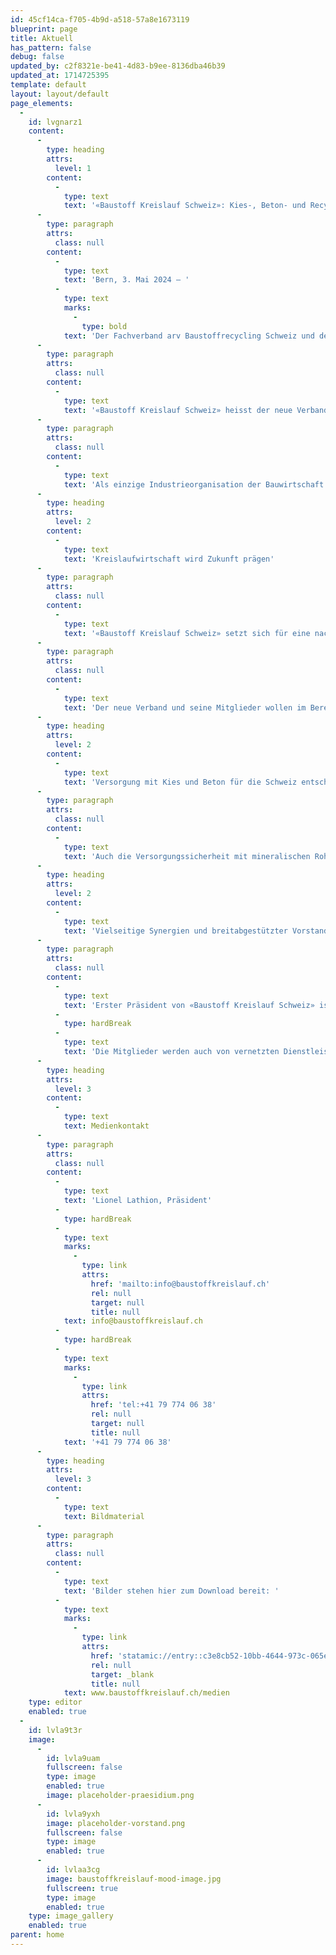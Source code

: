 ```yaml
---
id: 45cf14ca-f705-4b9d-a518-57a8e1673119
blueprint: page
title: Aktuell
has_pattern: false
debug: false
updated_by: c2f8321e-be41-4d83-b9ee-8136dba46b39
updated_at: 1714725395
template: default
layout: layout/default
page_elements:
  -
    id: lvgnarz1
    content:
      -
        type: heading
        attrs:
          level: 1
        content:
          -
            type: text
            text: '«Baustoff Kreislauf Schweiz»: Kies-, Beton- und Recyclingbranche bündelt Kräfte in neuem Fachverband'
      -
        type: paragraph
        attrs:
          class: null
        content:
          -
            type: text
            text: 'Bern, 3. Mai 2024 – '
          -
            type: text
            marks:
              -
                type: bold
            text: 'Der Fachverband arv Baustoffrecycling Schweiz und der FSKB Fachverband der Schweizerischen Kies- und Betonindustrie haben heute ihre Fusion beschlossen. Mit dem Zusammenschluss zu «Baustoff Kreislauf Schweiz» entsteht ein starker neuer Fachverband, der die Zukunft der Bau- und Recyclingwirtschaft in der Schweiz prägen und mitgestalten will. Die Versorgungssicherheit unseres Landes mit mineralischen Rohstoffen sowie das werterhaltende Schliessen der Kreisläufe unserer Baustoffe stehen dabei im Zentrum.'
      -
        type: paragraph
        attrs:
          class: null
        content:
          -
            type: text
            text: '«Baustoff Kreislauf Schweiz» heisst der neue Verband der Kies-, Beton- und Recyclingbranche. Am heutigen Gründungstag haben rund 400 Mitglieder die Fusion von arv Baustoffrecycling Schweiz mit dem FSKB Fachverband der Schweizerischen Kies und Betonindustrie formalisiert, nachdem die Mitglieder der beiden Verbände in ihren Mitgliederversammlungen ihre Zustimmung für den Zusammenschluss gegeben hatten. Der neue Verband will die gemeinsamen Kräfte bündeln, die Fachkompetenzen weiter ausbauen, kommende Herausforderungen antizipieren und die Zukunft der Schweizer Bauwirtschaft aktiv mitgestalten.'
      -
        type: paragraph
        attrs:
          class: null
        content:
          -
            type: text
            text: 'Als einzige Industrieorganisation der Bauwirtschaft vertritt der neue Verband die Interessen aller Beteiligten auf der Basis einer qualitativ hochwertigen Kreislaufwirtschaft: von der Gewinnung über das mehrfache Belassen im Kreislauf bis hin zur Ablagerung. «Baustoff Kreislauf Schweiz» weist im Bereich der mineralischen Baumaterialien bereits bei Gründung einen Organisationsgrad von über 80 Prozent aus und vertritt mehr als 1’000 Schweizer Kiesabbaustellen, Betonwerke sowie Recyclingstellen. Er will in Koordination mit den Planungsbehörden zu Rahmenbedingungen beitragen, welche die nachhaltige Versorgung der Bauwirtschaft mit mineralischen Roh- und Baustoffen gewährleisten und so auch dafür sorgen, dass die rund 100’000 Arbeitsplätze im Bauhauptgewerbe für die Zukunft gesichert werden.'
      -
        type: heading
        attrs:
          level: 2
        content:
          -
            type: text
            text: 'Kreislaufwirtschaft wird Zukunft prägen'
      -
        type: paragraph
        attrs:
          class: null
        content:
          -
            type: text
            text: '«Baustoff Kreislauf Schweiz» setzt sich für eine nachhaltige und umweltfreundliche Nutzung mineralischer Rohstoffe ein. Dies insbesondere vor dem Hintergrund der zunehmenden Knappheit an Ressourcen. Es geht darum, Baustoffe im Kreislauf zu halten, was von Gesellschaft und Politik zu Recht erwartet wird. Das Thema Kreislaufwirtschaft, welches die Wirtschaft und insbesondere die Baubranche bereits in den vergangenen Jahren prägte und in Zukunft massiv an Bedeutung gewinnen wird, soll darum im Zentrum der Verbandsaktivitäten stehen. Hierfür sollen innovative Technologien und Methoden für den umweltschonenden Abbau und die Aufbereitung von mineralischen Rohstoffen und Recyclingbaustoffen vorangetrieben werden. Dazu wird die Zusammenarbeit zwischen Hochschulen, Forschungseinrichtungen und Unternehmen intensiviert und so ein neues Kompetenzzentrum geschaffen.'
      -
        type: paragraph
        attrs:
          class: null
        content:
          -
            type: text
            text: 'Der neue Verband und seine Mitglieder wollen im Bereich Baustoffe mithelfen, mit qualitativ hochwertigen Kreisläufen und umweltschonenden Sanierungen die Abfallmengen zu reduzieren und so zur Begrenzung des ökologischen Fussabdrucks sowie zu einer nachhaltigen Schweiz beitragen. Insbesondere die Nutzung von Kiesgruben als Lebensraum für Fauna und Flora bieten hier zusätzliches Potenzial. So werden nach Ende des Kiesabbaus die Flächen rekultiviert und renaturiert, sodass die Qualität der Böden mindestens so hochwertig wird wie vor dem Abbau. Die Natur wird ganz selbstverständlich in die Kreislaufwirtschaft eingebunden.'
      -
        type: heading
        attrs:
          level: 2
        content:
          -
            type: text
            text: 'Versorgung mit Kies und Beton für die Schweiz entscheidend'
      -
        type: paragraph
        attrs:
          class: null
        content:
          -
            type: text
            text: 'Auch die Versorgungssicherheit mit mineralischen Rohstoffen und die Entsorgungssicherheit der anfallenden Rückbaumaterialen wird aufgrund der sich zuspitzenden Ressourcenknappheit ein wichtiges Thema von «Baustoff Kreislauf Schweiz» sein. Die grossen, standortgebundenen Flächen, auf die Verbandsmitglieder für das Aufbereiten von Kies und Rückbaumaterialien angewiesen sind, werden immer knapper. Dies, als Folge von immer zahlreicher werdenden Schutzbestimmungen und der Zunahme der Bedürfnisse der Bevölkerung nach Wohn-, Freizeit und Arbeitsraum. Versorgungsengpässe wären für die Schweiz indes irreversibel. Wenn aufgrund der Bewilligungsproblematik die mineralischen Ressourcen ausgehen, wären Unternehmen sowie das Land und seine Bevölkerung mit einem grundlegenden Problem konfrontiert. Der Verband will sich darum dafür einsetzen, dass auch in Zukunft die Versorgung von Baustellen mit hochwertigen Baustoffen gewährleistet bleibt und diese fachgerecht für die Wiederverwendung aufbereitet werden.'
      -
        type: heading
        attrs:
          level: 2
        content:
          -
            type: text
            text: 'Vielseitige Synergien und breitabgestützter Vorstand'
      -
        type: paragraph
        attrs:
          class: null
        content:
          -
            type: text
            text: 'Erster Präsident von «Baustoff Kreislauf Schweiz» ist Lionel Lathion, CEO der Lathion Group SA und dipl. Bau-ing. ETH. Christoph Duijts, CEO der KIBAG, und Stefan Eberhard, Inhaber der stefan eberhard ag, stehen ihm als Vize-Präsidenten zur Seite. Der neue 14-köpfige Verbandsvorstand ist fachlich wie regional breit abgestützt und soll insbesondere auch die Zusammenarbeit mit den Kantonalverbänden intensivieren. Hier geht es darum die wichtigen Themen auch auf lokaler Ebene in Politik und Gesellschaft einzubringen. Mit dem Zusammenschluss der beiden Verbände wird zusätzlich viel Wissen gebündelt. Die neue Geschäftsstelle von «Baustoff Kreislauf Schweiz» kann auf die Expertise und Erfahrung von 19 Mitarbeitenden aus den Bereichen Politik, Technik, Natur & Boden sowie Bildungsangebote zählen.'
          -
            type: hardBreak
          -
            type: text
            text: 'Die Mitglieder werden auch von vernetzten Dienstleistungen profitieren. Gleichzeitig steht der Politik und den Behörden auf nationaler, kantonaler und regionaler Ebene eine zentrale Anlaufstelle zur Verfügung, die über eine hohe Fach- und Lösungskompetenz verfügt.'
      -
        type: heading
        attrs:
          level: 3
        content:
          -
            type: text
            text: Medienkontakt
      -
        type: paragraph
        attrs:
          class: null
        content:
          -
            type: text
            text: 'Lionel Lathion, Präsident'
          -
            type: hardBreak
          -
            type: text
            marks:
              -
                type: link
                attrs:
                  href: 'mailto:info@baustoffkreislauf.ch'
                  rel: null
                  target: null
                  title: null
            text: info@baustoffkreislauf.ch
          -
            type: hardBreak
          -
            type: text
            marks:
              -
                type: link
                attrs:
                  href: 'tel:+41 79 774 06 38'
                  rel: null
                  target: null
                  title: null
            text: '+41 79 774 06 38'
      -
        type: heading
        attrs:
          level: 3
        content:
          -
            type: text
            text: Bildmaterial
      -
        type: paragraph
        attrs:
          class: null
        content:
          -
            type: text
            text: 'Bilder stehen hier zum Download bereit: '
          -
            type: text
            marks:
              -
                type: link
                attrs:
                  href: 'statamic://entry::c3e8cb52-10bb-4644-973c-065ec7990984'
                  rel: null
                  target: _blank
                  title: null
            text: www.baustoffkreislauf.ch/medien
    type: editor
    enabled: true
  -
    id: lvla9t3r
    image:
      -
        id: lvla9uam
        fullscreen: false
        type: image
        enabled: true
        image: placeholder-praesidium.png
      -
        id: lvla9yxh
        image: placeholder-vorstand.png
        fullscreen: false
        type: image
        enabled: true
      -
        id: lvlaa3cg
        image: baustoffkreislauf-mood-image.jpg
        fullscreen: true
        type: image
        enabled: true
    type: image_gallery
    enabled: true
parent: home
---
```

